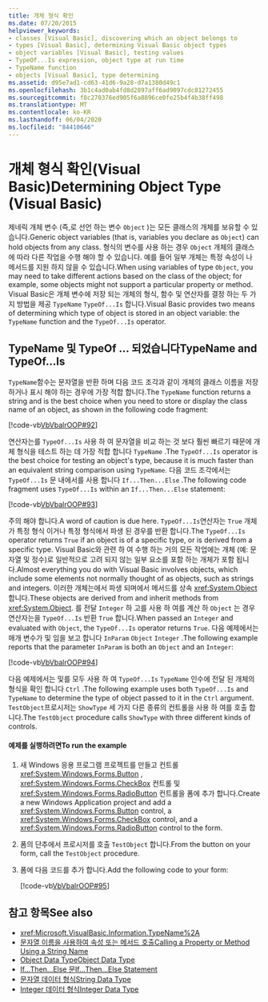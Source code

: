 ```yaml
---
title: 개체 형식 확인
ms.date: 07/20/2015
helpviewer_keywords:
- classes [Visual Basic], discovering which an object belongs to
- types [Visual Basic], determining Visual Basic object types
- object variables [Visual Basic], testing values
- TypeOf...Is expression, object type at run time
- TypeName function
- objects [Visual Basic], type determining
ms.assetid: d95e7ad1-cd63-41d6-9a28-d7a1380d49c1
ms.openlocfilehash: 3b1c4ad0ab4fd8d2897aff6ad9097cdc81272455
ms.sourcegitcommit: f8c270376ed905f6a8896ce0fe25b4f4b38ff498
ms.translationtype: MT
ms.contentlocale: ko-KR
ms.lasthandoff: 06/04/2020
ms.locfileid: "84410646"
---
```

# <a name="determining-object-type-visual-basic"></a><span data-ttu-id="5a589-102">개체 형식 확인(Visual Basic)</span><span class="sxs-lookup"><span data-stu-id="5a589-102">Determining Object Type (Visual Basic)</span></span>
<span data-ttu-id="5a589-103">제네릭 개체 변수 (즉,로 선언 하는 변수 `Object` )는 모든 클래스의 개체를 보유할 수 있습니다.</span><span class="sxs-lookup"><span data-stu-id="5a589-103">Generic object variables (that is, variables you declare as `Object`) can hold objects from any class.</span></span> <span data-ttu-id="5a589-104">형식의 변수를 사용 하는 경우 `Object` 개체의 클래스에 따라 다른 작업을 수행 해야 할 수 있습니다. 예를 들어 일부 개체는 특정 속성이 나 메서드를 지원 하지 않을 수 있습니다.</span><span class="sxs-lookup"><span data-stu-id="5a589-104">When using variables of type `Object`, you may need to take different actions based on the class of the object; for example, some objects might not support a particular property or method.</span></span> <span data-ttu-id="5a589-105">Visual Basic은 개체 변수에 저장 되는 개체의 형식, 함수 및 연산자를 결정 하는 두 가지 방법을 제공 `TypeName` `TypeOf...Is` 합니다.</span><span class="sxs-lookup"><span data-stu-id="5a589-105">Visual Basic provides two means of determining which type of object is stored in an object variable: the `TypeName` function and the `TypeOf...Is` operator.</span></span>  
  
## <a name="typename-and-typeofis"></a><span data-ttu-id="5a589-106">TypeName 및 TypeOf ... 되었습니다</span><span class="sxs-lookup"><span data-stu-id="5a589-106">TypeName and TypeOf…Is</span></span>  
 <span data-ttu-id="5a589-107">`TypeName`함수는 문자열을 반환 하며 다음 코드 조각과 같이 개체의 클래스 이름을 저장 하거나 표시 해야 하는 경우에 가장 적합 합니다.</span><span class="sxs-lookup"><span data-stu-id="5a589-107">The `TypeName` function returns a string and is the best choice when you need to store or display the class name of an object, as shown in the following code fragment:</span></span>  
  
 [!code-vb[VbVbalrOOP#92](~/samples/snippets/visualbasic/VS_Snippets_VBCSharp/VbVbalrOOP/VB/OOP.vb#92)]  
  
 <span data-ttu-id="5a589-108">연산자는를 `TypeOf...Is` 사용 하 여 문자열을 비교 하는 것 보다 훨씬 빠르기 때문에 개체 형식을 테스트 하는 데 가장 적합 합니다 `TypeName` .</span><span class="sxs-lookup"><span data-stu-id="5a589-108">The `TypeOf...Is` operator is the best choice for testing an object's type, because it is much faster than an equivalent string comparison using `TypeName`.</span></span> <span data-ttu-id="5a589-109">다음 코드 조각에서는 `TypeOf...Is` 문 내에서를 사용 합니다 `If...Then...Else` .</span><span class="sxs-lookup"><span data-stu-id="5a589-109">The following code fragment uses `TypeOf...Is` within an `If...Then...Else` statement:</span></span>  
  
 [!code-vb[VbVbalrOOP#93](~/samples/snippets/visualbasic/VS_Snippets_VBCSharp/VbVbalrOOP/VB/OOP.vb#93)]  
  
 <span data-ttu-id="5a589-110">주의 해야 합니다.</span><span class="sxs-lookup"><span data-stu-id="5a589-110">A word of caution is due here.</span></span> <span data-ttu-id="5a589-111">`TypeOf...Is`연산자는 `True` 개체가 특정 형식 이거나 특정 형식에서 파생 된 경우를 반환 합니다.</span><span class="sxs-lookup"><span data-stu-id="5a589-111">The `TypeOf...Is` operator returns `True` if an object is of a specific type, or is derived from a specific type.</span></span> <span data-ttu-id="5a589-112">Visual Basic와 관련 하 여 수행 하는 거의 모든 작업에는 개체 (예: 문자열 및 정수)로 일반적으로 고려 되지 않는 일부 요소를 포함 하는 개체가 포함 됩니다.</span><span class="sxs-lookup"><span data-stu-id="5a589-112">Almost everything you do with Visual Basic involves objects, which include some elements not normally thought of as objects, such as strings and integers.</span></span> <span data-ttu-id="5a589-113">이러한 개체는에서 파생 되며에서 메서드를 상속 <xref:System.Object> 합니다.</span><span class="sxs-lookup"><span data-stu-id="5a589-113">These objects are derived from and inherit methods from <xref:System.Object>.</span></span> <span data-ttu-id="5a589-114">를 전달 `Integer` 하 고를 사용 하 여를 계산 하 `Object` 는 경우 연산자는을 `TypeOf...Is` 반환 `True` 합니다.</span><span class="sxs-lookup"><span data-stu-id="5a589-114">When passed an `Integer` and evaluated with `Object`, the `TypeOf...Is` operator returns `True`.</span></span> <span data-ttu-id="5a589-115">다음 예제에서는 매개 변수가 및 임을 보고 합니다 `InParam` `Object` `Integer` .</span><span class="sxs-lookup"><span data-stu-id="5a589-115">The following example reports that the parameter `InParam` is both an `Object` and an `Integer`:</span></span>  
  
 [!code-vb[VbVbalrOOP#94](~/samples/snippets/visualbasic/VS_Snippets_VBCSharp/VbVbalrOOP/VB/OOP.vb#94)]  
  
 <span data-ttu-id="5a589-116">다음 예제에서는 및를 모두 사용 하 여 `TypeOf...Is` `TypeName` 인수에 전달 된 개체의 형식을 확인 합니다 `Ctrl` .</span><span class="sxs-lookup"><span data-stu-id="5a589-116">The following example uses both `TypeOf...Is` and `TypeName` to determine the type of object passed to it in the `Ctrl` argument.</span></span> <span data-ttu-id="5a589-117">`TestObject`프로시저는 `ShowType` 세 가지 다른 종류의 컨트롤을 사용 하 여를 호출 합니다.</span><span class="sxs-lookup"><span data-stu-id="5a589-117">The `TestObject` procedure calls `ShowType` with three different kinds of controls.</span></span>  
  
#### <a name="to-run-the-example"></a><span data-ttu-id="5a589-118">예제를 실행하려면</span><span class="sxs-lookup"><span data-stu-id="5a589-118">To run the example</span></span>  
  
1. <span data-ttu-id="5a589-119">새 Windows 응용 프로그램 프로젝트를 만들고 컨트롤 <xref:System.Windows.Forms.Button> , <xref:System.Windows.Forms.CheckBox> 컨트롤 및 <xref:System.Windows.Forms.RadioButton> 컨트롤을 폼에 추가 합니다.</span><span class="sxs-lookup"><span data-stu-id="5a589-119">Create a new Windows Application project and add a <xref:System.Windows.Forms.Button> control, a <xref:System.Windows.Forms.CheckBox> control, and a <xref:System.Windows.Forms.RadioButton> control to the form.</span></span>  
  
2. <span data-ttu-id="5a589-120">폼의 단추에서 프로시저를 호출 `TestObject` 합니다.</span><span class="sxs-lookup"><span data-stu-id="5a589-120">From the button on your form, call the `TestObject` procedure.</span></span>  
  
3. <span data-ttu-id="5a589-121">폼에 다음 코드를 추가 합니다.</span><span class="sxs-lookup"><span data-stu-id="5a589-121">Add the following code to your form:</span></span>  
  
     [!code-vb[VbVbalrOOP#95](~/samples/snippets/visualbasic/VS_Snippets_VBCSharp/VbVbalrOOP/VB/OOP.vb#95)]  
  
## <a name="see-also"></a><span data-ttu-id="5a589-122">참고 항목</span><span class="sxs-lookup"><span data-stu-id="5a589-122">See also</span></span>

- <xref:Microsoft.VisualBasic.Information.TypeName%2A>
- [<span data-ttu-id="5a589-123">문자열 이름을 사용하여 속성 또는 메서드 호출</span><span class="sxs-lookup"><span data-stu-id="5a589-123">Calling a Property or Method Using a String Name</span></span>](calling-a-property-or-method-using-a-string-name.md)
- [<span data-ttu-id="5a589-124">Object Data Type</span><span class="sxs-lookup"><span data-stu-id="5a589-124">Object Data Type</span></span>](../../../language-reference/data-types/object-data-type.md)
- [<span data-ttu-id="5a589-125">If...Then...Else 문</span><span class="sxs-lookup"><span data-stu-id="5a589-125">If...Then...Else Statement</span></span>](../../../language-reference/statements/if-then-else-statement.md)
- [<span data-ttu-id="5a589-126">문자열 데이터 형식</span><span class="sxs-lookup"><span data-stu-id="5a589-126">String Data Type</span></span>](../../../language-reference/data-types/string-data-type.md)
- [<span data-ttu-id="5a589-127">Integer 데이터 형식</span><span class="sxs-lookup"><span data-stu-id="5a589-127">Integer Data Type</span></span>](../../../language-reference/data-types/integer-data-type.md)
